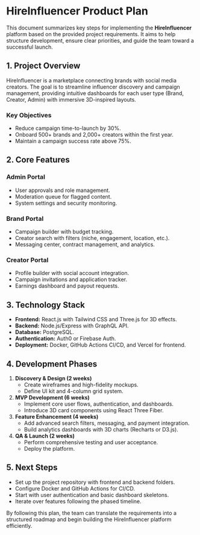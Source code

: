 # HireInfluencer Product Plan

This document summarizes key steps for implementing the **HireInfluencer** platform based on the provided project requirements. It aims to help structure development, ensure clear priorities, and guide the team toward a successful launch.

## 1. Project Overview

HireInfluencer is a marketplace connecting brands with social media creators. The goal is to streamline influencer discovery and campaign management, providing intuitive dashboards for each user type (Brand, Creator, Admin) with immersive 3D-inspired layouts.

### Key Objectives
- Reduce campaign time-to-launch by 30%.
- Onboard 500+ brands and 2,000+ creators within the first year.
- Maintain a campaign success rate above 75%.

## 2. Core Features

### Admin Portal
- User approvals and role management.
- Moderation queue for flagged content.
- System settings and security monitoring.

### Brand Portal
- Campaign builder with budget tracking.
- Creator search with filters (niche, engagement, location, etc.).
- Messaging center, contract management, and analytics.

### Creator Portal
- Profile builder with social account integration.
- Campaign invitations and application tracker.
- Earnings dashboard and payout requests.

## 3. Technology Stack
- **Frontend:** React.js with Tailwind CSS and Three.js for 3D effects.
- **Backend:** Node.js/Express with GraphQL API.
- **Database:** PostgreSQL.
- **Authentication:** Auth0 or Firebase Auth.
- **Deployment:** Docker, GitHub Actions CI/CD, and Vercel for frontend.

## 4. Development Phases
1. **Discovery & Design (2 weeks)**
   - Create wireframes and high-fidelity mockups.
   - Define UI kit and 4-column grid system.
2. **MVP Development (6 weeks)**
   - Implement core user flows, authentication, and dashboards.
   - Introduce 3D card components using React Three Fiber.
3. **Feature Enhancement (4 weeks)**
   - Add advanced search filters, messaging, and payment integration.
   - Build analytics dashboards with 3D charts (Recharts or D3.js).
4. **QA & Launch (2 weeks)**
   - Perform comprehensive testing and user acceptance.
   - Deploy the platform.

## 5. Next Steps
- Set up the project repository with frontend and backend folders.
- Configure Docker and GitHub Actions for CI/CD.
- Start with user authentication and basic dashboard skeletons.
- Iterate over features following the phased timeline.

By following this plan, the team can translate the requirements into a structured roadmap and begin building the HireInfluencer platform efficiently.
